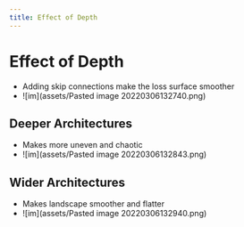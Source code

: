 ```yaml
---
title: Effect of Depth
---
```


# Effect of Depth
- Adding skip connections make the loss surface smoother
- ![im](assets/Pasted image 20220306132740.png)

## Deeper Architectures
- Makes more uneven and chaotic
- ![im](assets/Pasted image 20220306132843.png)

## Wider Architectures
- Makes landscape smoother and flatter
- ![im](assets/Pasted image 20220306132940.png)


















































